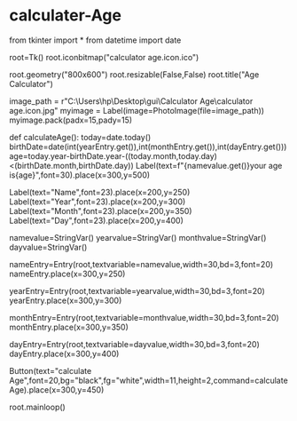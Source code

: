 # calculater-Age
from tkinter import *
from datetime import date

root=Tk()
root.iconbitmap("calculator age.icon.ico")

root.geometry("800x600")
root.resizable(False,False)
root.title("Age Calculator")

image_path = r"C:\Users\hp\Desktop\gui\Calculator Age\calculator age.icon.jpg"
myimage = Label(image=PhotoImage(file=image_path))
myimage.pack(padx=15,pady=15)

def calculateAge():
    today=date.today()
    birthDate=date(int(yearEntry.get()),int(monthEntry.get()),int(dayEntry.get()))
    age=today.year-birthDate.year-((today.month,today.day)<(birthDate.month,birthDate.day))
    Label(text=f"{namevalue.get()}your age is{age}",font=30).place(x=300,y=500)

Label(text="Name",font=23).place(x=200,y=250)
Label(text="Year",font=23).place(x=200,y=300)
Label(text="Month",font=23).place(x=200,y=350)
Label(text="Day",font=23).place(x=200,y=400)

namevalue=StringVar()
yearvalue=StringVar()
monthvalue=StringVar()
dayvalue=StringVar()

nameEntry=Entry(root,textvariable=namevalue,width=30,bd=3,font=20)
nameEntry.place(x=300,y=250)

yearEntry=Entry(root,textvariable=yearvalue,width=30,bd=3,font=20)
yearEntry.place(x=300,y=300)

monthEntry=Entry(root,textvariable=monthvalue,width=30,bd=3,font=20)
monthEntry.place(x=300,y=350)

dayEntry=Entry(root,textvariable=dayvalue,width=30,bd=3,font=20)
dayEntry.place(x=300,y=400)

Button(text="calculate Age",font=20,bg="black",fg="white",width=11,height=2,command=calculateAge).place(x=300,y=450)



root.mainloop()
